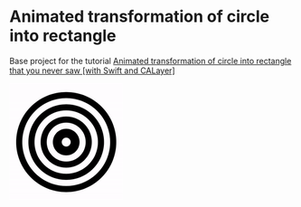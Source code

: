 # Animated transformation of circle into rectangle

Base project for the tutorial [Animated transformation of circle into rectangle that you never saw [with Swift and CALayer]](http://blog.alsedi.com/animated-transformation-of-circle-into-rectangle-that-you-never-saw-with-swift-and-calaye)

![Result of the tutorial](circle_animation3.gif)
